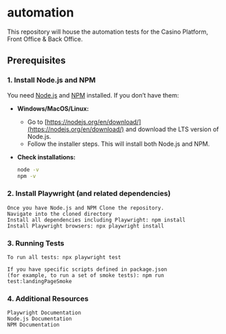 # automation
This repository will house the automation tests for the Casino Platform, Front Office &amp; Back Office.

## Prerequisites

### 1. Install Node.js and NPM

You need [Node.js](https://nodejs.org/) and [NPM](https://www.npmjs.com/) installed. If you don’t have them:

- **Windows/MacOS/Linux:**  
  - Go to [https://nodejs.org/en/download/](https://nodejs.org/en/download/) and download the LTS version of Node.js.
  - Follow the installer steps. This will install both Node.js and NPM.
  
- **Check installations:**
  ```bash
  node -v
  npm -v

### 2. Install Playwright (and related dependencies)
    Once you have Node.js and NPM Clone the repository.
    Navigate into the cloned directory
    Install all dependencies including Playwright: npm install
    Install Playwright browsers: npx playwright install

### 3. Running Tests 
    To run all tests: npx playwright test

    If you have specific scripts defined in package.json 
    (for example, to run a set of smoke tests): npm run test:landingPageSmoke
    
### 4. Additional Resources

    Playwright Documentation
    Node.js Documentation
    NPM Documentation
